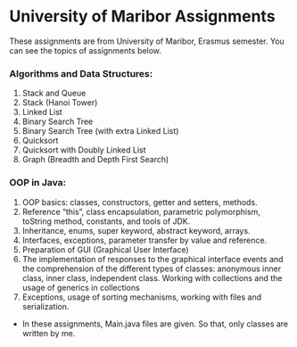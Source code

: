 # University of Maribor Assignments

These assignments are from University of Maribor, Erasmus semester.
You can see the topics of assignments below.

### Algorithms and Data Structures:

1. Stack and Queue
2. Stack (Hanoi Tower)
3. Linked List
4. Binary Search Tree
5. Binary Search Tree (with extra Linked List)
6. Quicksort
7. Quicksort with Doubly Linked List
8. Graph (Breadth and Depth First Search)

### OOP in Java:

1. OOP basics: classes, constructors, getter and setters, methods.
2. Reference “this”, class encapsulation, parametric polymorphism, toString method, constants, and tools of JDK.
3. Inheritance, enums, super keyword, abstract keyword, arrays.
4. Interfaces, exceptions, parameter transfer by value and reference.
5. Preparation of GUI (Graphical User Interface)
6. The implementation of responses to the graphical interface events and the comprehension of the different types of classes: anonymous inner class, inner class, independent class. Working with collections and the usage of generics in collections
7. Exceptions, usage of sorting mechanisms, working with files and serialization.


- In these assignments, Main.java files are given. So that, only classes are written by me.
